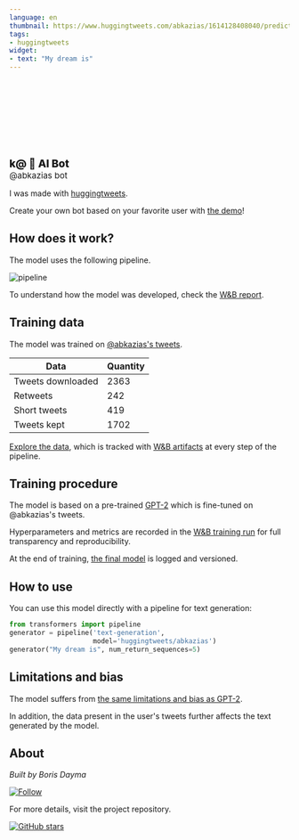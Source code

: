 ```yaml
---
language: en
thumbnail: https://www.huggingtweets.com/abkazias/1614128408040/predictions.png
tags:
- huggingtweets
widget:
- text: "My dream is"
---
```


<div>
<div style="width: 132px; height:132px; border-radius: 50%; background-size: cover; background-image: url('https://pbs.twimg.com/profile_images/1355372757794471939/i_dcDK6f_400x400.jpg')">
</div>
<div style="margin-top: 8px; font-size: 19px; font-weight: 800">k@ 🤖 AI Bot </div>
<div style="font-size: 15px">@abkazias bot</div>
</div>

I was made with [huggingtweets](https://github.com/borisdayma/huggingtweets).

Create your own bot based on your favorite user with [the demo](https://colab.research.google.com/github/borisdayma/huggingtweets/blob/master/huggingtweets-demo.ipynb)!

## How does it work?

The model uses the following pipeline.

![pipeline](https://github.com/borisdayma/huggingtweets/blob/master/img/pipeline.png?raw=true)

To understand how the model was developed, check the [W&B report](https://app.wandb.ai/wandb/huggingtweets/reports/HuggingTweets-Train-a-model-to-generate-tweets--VmlldzoxMTY5MjI).

## Training data

The model was trained on [@abkazias's tweets](https://twitter.com/abkazias).

| Data | Quantity |
| --- | --- |
| Tweets downloaded | 2363 |
| Retweets | 242 |
| Short tweets | 419 |
| Tweets kept | 1702 |

[Explore the data](https://wandb.ai/wandb/huggingtweets/runs/1iu97xii/artifacts), which is tracked with [W&B artifacts](https://docs.wandb.com/artifacts) at every step of the pipeline.

## Training procedure

The model is based on a pre-trained [GPT-2](https://huggingface.co/gpt2) which is fine-tuned on @abkazias's tweets.

Hyperparameters and metrics are recorded in the [W&B training run](https://wandb.ai/wandb/huggingtweets/runs/1thh9r1r) for full transparency and reproducibility.

At the end of training, [the final model](https://wandb.ai/wandb/huggingtweets/runs/1thh9r1r/artifacts) is logged and versioned.

## How to use

You can use this model directly with a pipeline for text generation:

```python
from transformers import pipeline
generator = pipeline('text-generation',
                     model='huggingtweets/abkazias')
generator("My dream is", num_return_sequences=5)
```

## Limitations and bias

The model suffers from [the same limitations and bias as GPT-2](https://huggingface.co/gpt2#limitations-and-bias).

In addition, the data present in the user's tweets further affects the text generated by the model.

## About

*Built by Boris Dayma*

[![Follow](https://img.shields.io/twitter/follow/borisdayma?style=social)](https://twitter.com/intent/follow?screen_name=borisdayma)

For more details, visit the project repository.

[![GitHub stars](https://img.shields.io/github/stars/borisdayma/huggingtweets?style=social)](https://github.com/borisdayma/huggingtweets)
